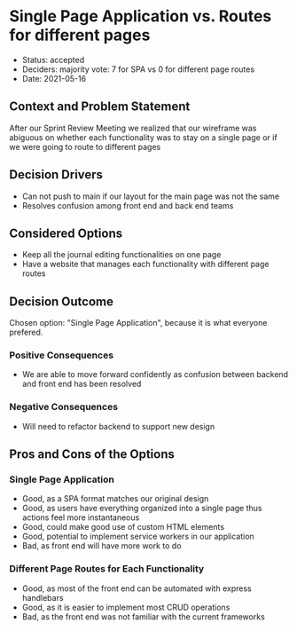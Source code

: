 # Single Page Application vs. Routes for different pages

* Status: accepted <!-- optional -->
* Deciders: majority vote: 7 for SPA vs 0 for different page routes <!-- optional -->
* Date: 2021-05-16 <!-- optional --> <!-- optional -->

## Context and Problem Statement

After our Sprint Review Meeting we realized that our wireframe was abiguous on whether each functionality was to stay on a single page or if we were going to route to different pages

## Decision Drivers <!-- optional -->

* Can not push to main if our layout for the main page was not the same
* Resolves confusion among front end and back end teams

## Considered Options

* Keep all the journal editing functionalities on one page
* Have a website that manages each functionality with different page routes

## Decision Outcome

Chosen option: "Single Page Application", because it is what everyone prefered.

### Positive Consequences <!-- optional -->

* We are able to move forward confidently as confusion between backend and front end has been resolved

### Negative Consequences <!-- optional -->

* Will need to refactor backend to support new design

## Pros and Cons of the Options <!-- optional -->

### Single Page Application <!-- optional -->

* Good, as a SPA format matches our original design
* Good, as users have everything organized into a single page thus actions feel more instantaneous
* Good, could make good use of custom HTML elements
* Good, potential to implement service workers in our application
* Bad, as front end will have more work to do

### Different Page Routes for Each Functionality

* Good, as most of the front end can be automated with express handlebars
* Good, as it is easier to implement most CRUD operations
* Bad, as the front end was not familiar with the current frameworks

<!-- markdownlint-disable-file MD013 -->
